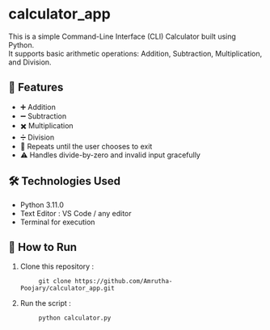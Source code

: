 # calculator_app

This is a simple Command-Line Interface (CLI) Calculator built using Python.  
It supports basic arithmetic operations: Addition, Subtraction, Multiplication, and Division.

## 🚀 Features

- ➕ Addition  
- ➖ Subtraction  
- ✖️ Multiplication  
- ➗ Division  
- 🔁 Repeats until the user chooses to exit  
- ⚠️ Handles divide-by-zero and invalid input gracefully

## 🛠️ Technologies Used

- Python 3.11.0
- Text Editor : VS Code / any editor
- Terminal for execution

## 🧪 How to Run

1. Clone this repository :

            git clone https://github.com/Amrutha-Poojary/calculator_app.git

2. Run the script : 

            python calculator.py
